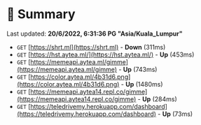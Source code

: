 # 📖 Summary
Last updated: **20/6/2022, 6:31:36 PG "Asia/Kuala_Lumpur"**

- `GET` [https://shrt.ml](https://shrt.ml) - **Down** (311ms)
- `GET` [https://hst.aytea.ml/](https://hst.aytea.ml/) - **Up** (453ms)
- `GET` [https://memeapi.aytea.ml/gimme](https://memeapi.aytea.ml/gimme) - **Up** (743ms)
- `GET` [https://color.aytea.ml/4b31d6.png](https://color.aytea.ml/4b31d6.png) - **Up** (1480ms)
- `GET` [https://memeapi.aytea14.repl.co/gimme](https://memeapi.aytea14.repl.co/gimme) - **Up** (284ms)
- `GET` [https://teledrivemy.herokuapp.com/dashboard](https://teledrivemy.herokuapp.com/dashboard) - **Up** (73ms)
